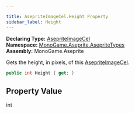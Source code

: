```yaml
---

title: AsepriteImageCel.Height Property
sidebar_label: Height
---
```

**Declaring Type:** [AsepriteImageCel](../)  
**Namespace:** [MonoGame.Aseprite.AsepriteTypes](../../)  
**Assembly:** MonoGame.Aseprite

Gets the height, in pixels, of this [AsepriteImageCel](../).

```csharp
public int Height { get; }
```

## Property Value

int


